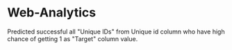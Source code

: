 # Web-Analytics

Predicted successful all "Unique IDs" from Unique id column who have high chance of getting 1 as "Target" column value.
